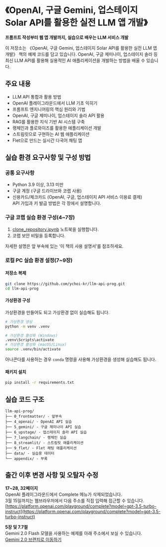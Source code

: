 # 《OpenAI, 구글 Gemini, 업스테이지 Solar API를 활용한 실전 LLM 앱 개발》
**프롬프트 작성부터 웹 앱 개발까지, 실습으로 배우는 LLM 서비스 개발**

이 저장소는 《OpenAI, 구글 Gemini, 업스테이지 Solar API를 활용한 실전 LLM 앱 개발》 책의 예제 코드를 담고 있습니다. OpenAI, 구글 제미나이, 업스테이지 솔라 등 최신 LLM API를 활용해 실용적인 AI 애플리케이션을 개발하는 방법을 배울 수 있습니다.

## 주요 내용
- LLM API 통합과 활용 방법
- OpenAI 플레이그라운드에서 LLM 기초 익히기
- 프롬프트 엔지니어링의 핵심 원리와 기법
- OpenAI, 구글 제미나이, 업스테이지 솔라 API 활용
- RAG를 활용한 지식 기반 AI 시스템 구축
- 랭체인과 플로와이즈를 활용한 애플리케이션 개발
- 스트림릿으로 구현하는 AI 웹 애플리케이션
- Flet으로 만드는 실시간 다국어 채팅 앱

## 실습 환경 요구사항 및 구성 방법

### 공통 요구사항
- Python 3.9 이상, 3.13 미만
- 구글 계정 (구글 드라이브와 코랩 사용)
- 신용카드/체크카드 (OpenAI, 구글, 업스테이지 API 서비스 이용료 결제)  
    API 가입과 키 발급 방법은 각 장에서 설명합니다.

### 구글 코랩 실습 환경 구성(4~7장)

1. [clone_repository.ipynb](https://colab.research.google.com/github/ychoi-kr/llm-api-prog/blob/main/0_frontmatter/clone_repository.ipynb) 노트북을 실행합니다.
2. 코랩 보안 비밀을 등록합니다.

자세한 설명은 앞 부속에 있는 ‘이 책의 사용 설명서’를 참조하세요.

### 로컬 PC 실습 환경 설정(7~9장)

#### 저장소 복제
```bash
git clone https://github.com/ychoi-kr/llm-api-prog.git
cd llm-api-prog
```

#### 가상환경 구성

가상환경을 만들어도 되고 가상환경 없이 실습해도 됩니다.

```bash
# 가상환경 생성
python -m venv .venv

# 가상환경 활성화 (Windows)
.venv\Scripts\activate
# 가상환경 활성화 (macOS/Linux)
source .venv/bin/activate
```

아나콘다를 사용하는 경우 `conda` 명령을 사용해 가상환경을 생성해 실습해도 됩니다.

#### 패키지 설치

```bash
pip install -r requirements.txt
```

## 실습 코드 구조

```
llm-api-prog/
├── 0_frontmatter/ - 앞부속
├── 4_openai/ - OpenAI API 실습
├── 5_gemini/ - 구글 제미나이 API 실습
├── 6_upstage/ - 업스테이지 솔라 API 실습
├── 7_langchain/ - 랭체인 실습
├── 8_streamlit/ - 스트림릿 애플리케이션
├── 9_flet/ - Flet 채팅 애플리케이션
├── data/ - 실습용 데이터
└── appendix/ - 부록
```

## 출간 이후 변경 사항 및 오탈자 수정

**17~28, 32페이지**  
OpenAI 플레이그라운드에서 Complete 메뉴가 삭제되었습니다.  
3월 15일까지는 웹브라우저에서 다음 주소를 직접 입력해 접근할 수 있습니다.  
[https://platform.openai.com/playground/complete?model=gpt-3.5-turbo-instruct](https://platform.openai.com/playground/complete?model=gpt-3.5-turbo-instruct)

**5장 및 7.7절**  
Gemini 2.0 Flash 모델을 사용하는 예제를 아래 주소에서 보실 수 있습니다.  
[Gemini 2.0 브랜치로 이동하기](https://github.com/ychoi-kr/llm-api-prog/tree/gemini-2.0)
